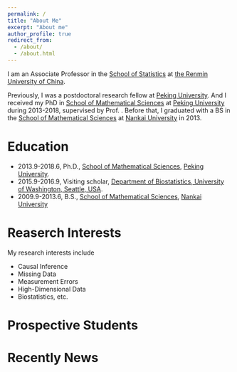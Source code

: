 ```yaml
---
permalink: /
title: "About Me"
excerpt: "About me"
author_profile: true
redirect_from: 
  - /about/
  - /about.html
---
```


I am an Associate Professor in the [School of Statistics](http://stat.ruc.edu.cn/index.html) at [the Renmin University of China](https://www.ruc.edu.cn). 

Previously, I was a postdoctoral research fellow at [Peking University](https://www.pku.edu.cn//). And I received my PhD in [School of Mathematical Sciences](https://www.math.pku.edu.cn) at [Peking University](https://www.pku.edu.cn//) during 2013-2018, supervised by Prof. . Before that, I graduated with a BS in the [School of Mathematical Sciences](https://math.nankai.edu.cn)  at [Nankai University](https://www.nankai.edu.cn) in 2013.

Education
======
* 2013.9-2018.6, Ph.D., [School of Mathematical Sciences](https://www.math.pku.edu.cn), [Peking University](https://www.pku.edu.cn//).
* 2015.9-2016.9, Visiting scholar, [Department of Biostatistics, University of Washington, Seattle, USA](https://www.biostat.washington.edu).
* 2009.9-2013.6, B.S., [School of Mathematical Sciences](https://math.nankai.edu.cn), [Nankai University](https://www.nankai.edu.cn)


Reaserch Interests
======
My research interests include
* Causal Inference 
* Missing Data
* Measurement Errors
* High-Dimensional Data
* Biostatistics, etc.

Prospective Students
=====

Recently News
=====



